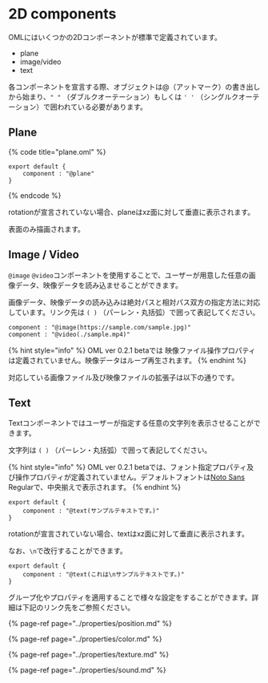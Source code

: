 # 2D components

OMLにはいくつかの2Dコンポーネントが標準で定義されています。

* plane
* image/video
* text

各コンポーネントを宣言する際、オブジェクトは@（アットマーク）の書き出しから始まり、`" "` （ダブルクオーテーション）もしくは `' '` （シングルクオーテーション）で囲われている必要があります。

## Plane

{% code title="plane.oml" %}
```text
export default {
    component : "@plane"
}
```
{% endcode %}

rotationが宣言されていない場合、planeはxz面に対して垂直に表示されます。

表面のみ描画されます。

## Image / Video

`@image` `@video`コンポーネントを使用することで、ユーザーが用意した任意の画像データ、映像データを読み込ませることができます。

画像データ、映像データの読み込みは絶対パスと相対パス双方の指定方法に対応しています。リンク先は `( )` （パーレン・丸括弧）で囲って表記してください。

```text
component : "@image(https://sample.com/sample.jpg)"
component : "@video(./sample.mp4)"
```

{% hint style="info" %}
OML ver 0.2.1 betaでは 映像ファイル操作プロパティは定義されていません。映像データはループ再生されます。
{% endhint %}

対応している画像ファイル及び映像ファイルの拡張子は以下の通りです。

## Text

Textコンポーネントではユーザーが指定する任意の文字列を表示させることができます。

文字列は `( )` （パーレン・丸括弧）で囲って表記してください。

{% hint style="info" %}
OML ver 0.2.1 betaでは、フォント指定プロパティ及び操作プロパティが定義されていません。デフォルトフォントは[Noto Sans](https://www.google.com/get/noto/) Regularで、中央揃えで表示されます。
{% endhint %}

```text
export default {
    component : "@text(サンプルテキストです。)"
}
```

rotationが宣言されていない場合、textはxz面に対して垂直に表示されます。

なお、`\n`で改行することができます。

```text
export default {
    component : "@text(これは\nサンプルテキストです。)"
}
```



グループ化やプロパティを適用することで様々な設定をすることができます。詳細は下記のリンク先をご参照ください。

{% page-ref page="../properties/position.md" %}

{% page-ref page="../properties/color.md" %}

{% page-ref page="../properties/texture.md" %}

{% page-ref page="../properties/sound.md" %}





